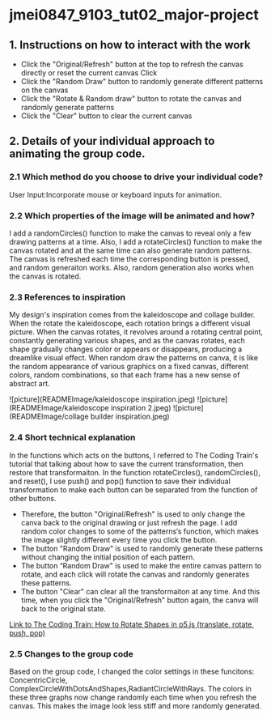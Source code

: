# jmei0847_9103_tut02_major-project

## 1. Instructions on how to interact with the work
- Click the "Original/Refresh" button at the top to refresh the canvas directly or reset the current canvas
Click 
- Click the "Random Draw" button to randomly generate different patterns on the canvas
- Click the "Rotate & Random draw" button to rotate the canvas and randomly generate  patterns
- Click the "Clear" button to clear the current canvas

## 2. Details of your individual approach to animating the group code.
### 2.1 Which method do you choose to drive your individual code?
User Input:Incorporate mouse or keyboard inputs for animation.

### 2.2 Which properties of the image will be animated and how?
I add a randomCircles() function to make the canvas to reveal only a few drawing patterns at a time. Also, I add a rotateCircles() function to make the canvas rotated and at the same time can also generate random patterns.
The canvas is refreshed each time the corresponding button is pressed, and random generaiton works. Also, random generation also works when the canvas is rotated.

### 2.3 References to inspiration
My design's inspiration comes from the kaleidoscope and collage builder. 
When the rotate the kaleidoscope, each rotation brings a different visual picture. When the canvas rotates, it revolves around a rotating central point, constantly generating various shapes, and as the canvas rotates, each shape gradually changes color or appears or disappears, producing a dreamlike visual effect.
When random draw the patterns on canva, it is like the random appearance of various graphics on a fixed canvas, different colors, random combinations, so that each frame has a new sense of abstract art.

![picture](READMEImage/kaleidoscope inspiration.jpeg)
![picture](READMEImage/kaleidoscope inspiration 2.jpeg)
![picture](READMEImage/collage builder inspiration.jpeg)

### 2.4 Short technical explanation
In the functions which acts on the buttons, I referred to The Coding Train's tutorial that talking about how to save the current transformation, then restore that transformaiton. In the function rotateCircles(), randomCircles(), and reset(), I use push() and pop() function to save their individual transformation to make each button can be separated from the function of other buttons.

- Therefore, the button "Original/Refresh" is used to only change the canva back to the original drawing or just refresh the page. I add random color changes to some of the patterns‘s function, which makes the image slightly different every time you click the button.
- The button "Random Draw" is used to randomly generate these patterns without changing the initial position of each pattern.
- The button “Random Draw" is used to make the entire canvas pattern to rotate, and each click will rotate the canvas and randomly generates these patterns.
- The button "Clear" can clear all the transformaiton at any time. And this time, when you click the "Original/Refresh" button again, the canva will back to the original state.

 [Link to The Coding Train: How to Rotate Shapes in p5.js (translate, rotate, push, pop)](https://www.youtube.com/watch?v=o9sgjuh-CBM&ab_channel=TheCodingTrain)


### 2.5 Changes to the group code
Based on the group code, I changed the color settings in these funcitons: ConcentricCircle, ComplexCircleWithDotsAndShapes,RadiantCircleWithRays. The colors in these three graphs now change randomly each time when you refresh the canvas. This makes the image look less stiff and more randomly generated.
